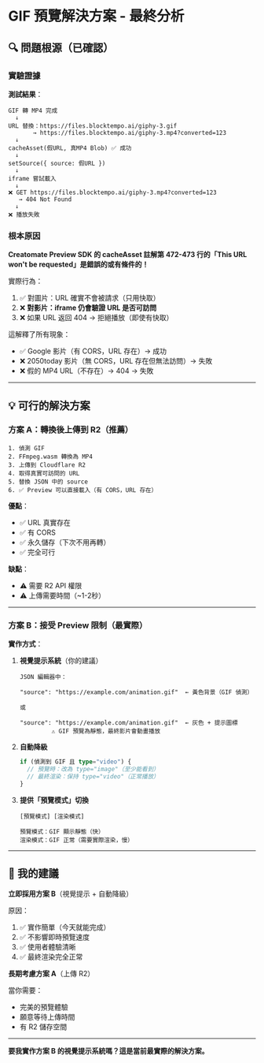 # GIF 預覽解決方案 - 最終分析

## 🔍 問題根源（已確認）

### 實驗證據

**測試結果**：
```
GIF 轉 MP4 完成
  ↓
URL 替換：https://files.blocktempo.ai/giphy-3.gif
       → https://files.blocktempo.ai/giphy-3.mp4?converted=123
  ↓  
cacheAsset(假URL, 真MP4 Blob) ✅ 成功
  ↓
setSource({ source: 假URL })
  ↓
iframe 嘗試載入
  ↓
❌ GET https://files.blocktempo.ai/giphy-3.mp4?converted=123
   → 404 Not Found
  ↓
❌ 播放失敗
```

### 根本原因

**Creatomate Preview SDK 的 cacheAsset 註解第 472-473 行的「This URL won't be requested」是錯誤的或有條件的！**

實際行為：
1. ✅ 對圖片：URL 確實不會被請求（只用快取）
2. ❌ **對影片：iframe 仍會驗證 URL 是否可訪問**
3. ❌ 如果 URL 返回 404 → 拒絕播放（即使有快取）

這解釋了所有現象：
- ✅ Google 影片（有 CORS，URL 存在）→ 成功
- ❌ 2050today 影片（無 CORS，URL 存在但無法訪問）→ 失敗  
- ❌ 假的 MP4 URL（不存在）→ 404 → 失敗

---

## 💡 可行的解決方案

### 方案 A：轉換後上傳到 R2（推薦）

```
1. 偵測 GIF
2. FFmpeg.wasm 轉換為 MP4
3. 上傳到 Cloudflare R2
4. 取得真實可訪問的 URL
5. 替換 JSON 中的 source
6. ✅ Preview 可以直接載入（有 CORS，URL 存在）
```

**優點**：
- ✅ URL 真實存在
- ✅ 有 CORS
- ✅ 永久儲存（下次不用再轉）
- ✅ 完全可行

**缺點**：
- ⚠️ 需要 R2 API 權限
- ⚠️ 上傳需要時間（~1-2秒）

---

### 方案 B：接受 Preview 限制（最實際）

**實作方式**：

1. **視覺提示系統**（你的建議）
   ```
   JSON 編輯器中：
   
   "source": "https://example.com/animation.gif"  ← 黃色背景（GIF 偵測）
   
   或
   
   "source": "https://example.com/animation.gif"  ← 灰色 + 提示圖標
            ⚠️ GIF 預覽為靜態，最終影片會動畫播放
   ```

2. **自動降級**
   ```typescript
   if (偵測到 GIF 且 type="video") {
     // 預覽時：改為 type="image"（至少能看到）
     // 最終渲染：保持 type="video"（正常播放）
   }
   ```

3. **提供「預覽模式」切換**
   ```
   [預覽模式] [渲染模式]
   
   預覽模式：GIF 顯示靜態（快）
   渲染模式：GIF 正常（需要實際渲染，慢）
   ```

---

## 🎯 我的建議

**立即採用方案 B**（視覺提示 + 自動降級）

原因：
1. ✅ 實作簡單（今天就能完成）
2. ✅ 不影響即時預覽速度
3. ✅ 使用者體驗清晰
4. ✅ 最終渲染完全正常

**長期考慮方案 A**（上傳 R2）

當你需要：
- 完美的預覽體驗
- 願意等待上傳時間
- 有 R2 儲存空間

---

**要我實作方案 B 的視覺提示系統嗎？這是當前最實際的解決方案。**
